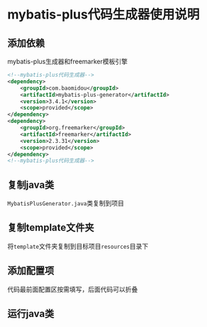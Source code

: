 # mybatis-plus代码生成器使用说明
## 添加依赖
mybatis-plus生成器和freemarker模板引擎
```xml
<!--mybatis-plus代码生成器-->
<dependency>
    <groupId>com.baomidou</groupId>
    <artifactId>mybatis-plus-generator</artifactId>
    <version>3.4.1</version>
    <scope>provided</scope>
</dependency>
<dependency>
    <groupId>org.freemarker</groupId>
    <artifactId>freemarker</artifactId>
    <version>2.3.31</version>
    <scope>provided</scope>
</dependency>
<!--mybatis-plus代码生成器-->
```
## 复制java类
`MybatisPlusGenerator.java`类复制到项目

## 复制template文件夹
将`template`文件夹复制到目标项目`resources`目录下

## 添加配置项
代码最前面配置区按需填写，后面代码可以折叠

## 运行java类